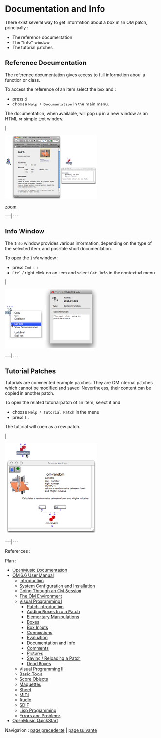 # Documentation and Info

There exist several way to get information about a box in an OM patch,
principally :

  * The reference documentation
  * The "Info" window
  * The tutorial patches

## Reference Documentation

The reference documentation gives access to full information about a function
or class.

To access the reference of an item select the box and :

  * press `d`
  * choose `Help / Documentation` in the main menu.

The documentation, when available, will pop up in a new window as an HTML or
simple text window.

|

![](../res/onlinedoc_scr.png)

[zoom](../res/onlinedoc_scr_1.png "Zoom \(nouvelle fenêtre\)")  
  
---|---  
  
## Info Window

The `Info` window provides various information, depending on the type of the
selected item, and possible short documentation.

To open the `Info` window :

  * press `Cmd` \+ `i`
  * `Ctrl` / right click on an item and select `Get Info` in the contextual menu.

|

[![](../res/infowindow_1.png)](../res/infowindow.png "Cliquez pour agrandir")  
  
---|---  
  
## Tutorial Patches

Tutorials are commented example patches. They are OM internal patches which
cannot be modified and saved. Nevertheless, their content can be copied in
another patch.

To open the related tutorial patch of an item, select it and

  * choose `Help / Tutorial Patch` in the menu
  * press `t` . 

The tutorial will open as a new patch.

|

[![](../res/onlinetut_1.png)](../res/onlinetut.png "Cliquez pour agrandir")  
  
---|---  
  
References :

Plan :

  * [OpenMusic Documentation](OM-Documentation)
  * [OM 6.6 User Manual](OM-User-Manual)
    * [Introduction](00-Sommaire)
    * [System Configuration and Installation](Installation)
    * [Going Through an OM Session](Goingthrough)
    * [The OM Environment](Environment)
    * [Visual Programming I](BasicVisualProgramming)
      * [Patch Introduction](ProgrammingIntro)
      * [Adding Boxes Into a Patch](AddingBoxes)
      * [Elementary Manipulations](ElementaryManips)
      * [Boxes](Boxes)
      * [Box Inputs](BoxInputs)
      * [Connections](Connections)
      * [Evaluation](Evaluation)
      * Documentation and Info
      * [Comments](Comments)
      * [Pictures](Pictures)
      * [Saving / Reloading a Patch](SavingPatch)
      * [Dead Boxes](DeadBox)
    * [Visual Programming II](AdvancedVisualProgramming)
    * [Basic Tools](BasicObjects)
    * [Score Objects](ScoreObjects)
    * [Maquettes](Maquettes)
    * [Sheet](Sheet)
    * [MIDI](MIDI)
    * [Audio](Audio)
    * [SDIF](SDIF)
    * [Lisp Programming](Lisp)
    * [Errors and Problems](errors)
  * [OpenMusic QuickStart](QuickStart-Chapters)

Navigation : [page precedente](Evaluation "page
précédente\(Evaluation\)") | [page suivante](Comments "page
suivante\(Comments\)")

